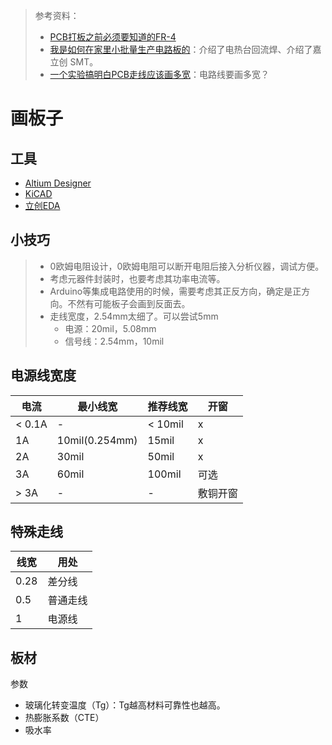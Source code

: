 > 参考资料：
>
> - [PCB打板之前必须要知道的FR-4](https://mp.weixin.qq.com/s/IWvLdXUPJT8QjBvCYMyu2g)
> - [我是如何在家里小批量生产电路板的](https://www.bilibili.com/video/BV1AB4y1e7Qa?spm_id_from=333.999.0.0&vd_source=b736aa3d7f0fdf47b59ea3021dc810ab)：介绍了电热台回流焊、介绍了嘉立创 SMT。
> - [一个实验搞明白PCB走线应该画多宽](https://www.bilibili.com/video/BV1G34y1n7Eq)：电路线要画多宽？

# 画板子

## 工具

- [Altium Designer](https://www.altium.com.cn/altium-designer/)
- [KiCAD](./KiCAD/)
- [立创EDA](./%E7%AB%8B%E5%88%9BEDA.md)

## 小技巧

> - 0欧姆电阻设计，0欧姆电阻可以断开电阻后接入分析仪器，调试方便。
> - 考虑元器件封装时，也要考虑其功率电流等。
> - Arduino等集成电路使用的时候，需要考虑其正反方向，确定是正方向。不然有可能板子会画到反面去。
> - 走线宽度，2.54mm太细了。可以尝试5mm
>   - 电源：20mil，5.08mm
>   - 信号线：2.54mm，10mil



## 电源线宽度

| 电流   | 最小线宽       | 推荐线宽 | 开窗     |
| ------ | -------------- | -------- | -------- |
| < 0.1A | -              | < 10mil  | x        |
| 1A     | 10mil(0.254mm) | 15mil    | x        |
| 2A     | 30mil          | 50mil    | x        |
| 3A     | 60mil          | 100mil   | 可选     |
| > 3A   | -              | -        | 敷铜开窗 |



## 特殊走线

| 线宽 | 用处     |
| ---- | -------- |
| 0.28 | 差分线   |
| 0.5  | 普通走线 |
| 1    | 电源线   |





## 板材

参数

- 玻璃化转变温度（Tg）：Tg越高材料可靠性也越高。
- 热膨胀系数（CTE）
- 吸水率